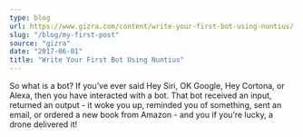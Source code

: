 ```yaml
---
type: blog
url: https://www.gizra.com/content/write-your-first-bot-using-nuntius/
slug: "/blog/my-first-post"
source: "gizra"
date: "2017-06-01"
title: "Write Your First Bot Using Nuntius"
---
```

So what is a bot? If you’ve ever said Hey Siri, OK Google, Hey Cortona, or Alexa, then you have interacted with a bot.
That bot received an input, returned an output - it woke you up, reminded you of something, sent an email, or ordered
a new book from Amazon - and you if you’re lucky, a drone delivered it!
